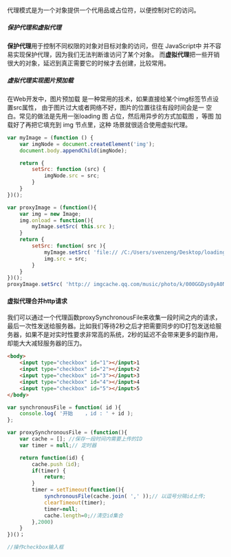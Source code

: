 
代理模式是为一个对象提供一个代用品或占位符，以便控制对它的访问。

##### 保护代理和虚拟代理

**保护代理**用于控制不同权限的对象对目标对象的访问，但在 JavaScript中 并不容易实现保护代理，因为我们无法判断谁访问了某个对象。
而**虚拟代理**把一些开销很大的对象，延迟到真正需要它的时候才去创建，比较常用。

##### 虚拟代理实现图片预加载

在Web开发中，图片预加载 是一种常用的技术，如果直接给某个img标签节点设置src属性，  由于图片过大或者网络不好，图片的位置往往有段时间会是一 空白。常见的做法是先用一张loading 图 占位，然后用异步的方式加载图 ，等图 加载好了再把它填充到 img 节点里，这种 场景就很适合使用虚拟代理。

```JavaScript
var myImage = (function () {
    var imgNode = document.createElement('img');
    document.body.appendChild(imgNode);

    return {
        setSrc: function (src) {
            imgNode.src = src;
        }
    }
})();

var proxyImage = (function(){
    var img = new Image;
    img.onload = function(){
        myImage.setSrc( this.src );
    }
    return {
        setSrc: function( src ){
            myImage.setSrc( 'file:// /C:/Users/svenzeng/Desktop/loading.gif' );
            img.src = src;
        }
    }
})();
proxyImage.setSrc( 'http:// imgcache.qq.com/music/photo/k/000GGDys0yA0Nk.jpg' );
```

#### 虚拟代理合并http请求

我们可以通过一个代理函数proxySynchronousFile来收集一段时间之内的请求， 最后一次性发送给服务器。比如我们等待2秒之后才把需要同步的ID打包发送给服务器，如果不是对实时性要求非常高的系统，2秒的延迟不会带来更多的副作用，却能大大减轻服务器的压力。

```HTML
<body>
    <input type="checkbox" id="1"></input>1
    <input type="checkbox" id="2"></input>2
    <input type="checkbox" id="3"></input>3
    <input type="checkbox" id="4"></input>4
    <input type="checkbox" id="5"></input>5
</body>
```
```JavaScript
var synchronousFile = function( id ){
    console.log( '开始    ，id : ' + id );
};

var proxySynchronousFile = (function(){
    var cache = []; //保存一段时间内需要上传的ID
    var timer = null;// 定时器

    return function(id) {
        cache.push（id);
        if(timer) {
            return;
        }
        timer = setTimeout(function(){
            synchronousFile(cache.join( ',' ));// 以逗号分隔id上传;
            clearTimeout(timer);
            timer=null;
            cache.length=0;//清空id集合
        },2000)
    }    
})()；

//操作checkbox输入框





```
